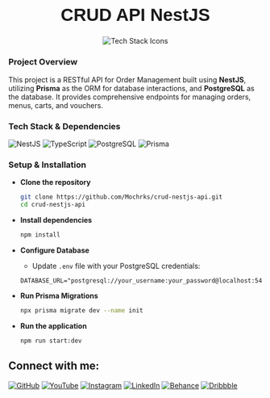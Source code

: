 <h1 align="center" style="font-family: 'Poppins', sans-serif; font-size: 2.5em; font-weight: bold;">CRUD API NestJS </h1>

<p align="center">
  <img src="https://skillicons.dev/icons?i=nestjs,typescript,postgres,prisma" alt="Tech Stack Icons" />
</p>

### Project Overview

This project is a RESTful API for Order Management built using **NestJS**, utilizing **Prisma** as the ORM for database interactions, and **PostgreSQL** as the database. It provides comprehensive endpoints for managing orders, menus, carts, and vouchers.

### Tech Stack & Dependencies
![NestJS](https://img.shields.io/badge/NestJS-E0234E?style=flat-square&logo=nestjs&logoColor=white)
![TypeScript](https://img.shields.io/badge/TypeScript-007ACC?style=flat-square&logo=typescript&logoColor=white)
![PostgreSQL](https://img.shields.io/badge/PostgreSQL-336791?style=flat-square&logo=postgresql&logoColor=white)
![Prisma](https://img.shields.io/badge/Prisma-2D3748?style=flat-square&logo=prisma&logoColor=white)

### Setup & Installation

- **Clone the repository**
    ```bash
    git clone https://github.com/Mochrks/crud-nestjs-api.git
    cd crud-nestjs-api
    ```

- **Install dependencies**
    ```bash
    npm install
    ```

- **Configure Database**
    - Update `.env` file with your PostgreSQL credentials:
    ```dotenv
    DATABASE_URL="postgresql://your_username:your_password@localhost:5432/your_database"
    ```

- **Run Prisma Migrations**
    ```bash
    npx prisma migrate dev --name init
    ```

- **Run the application**
    ```bash
    npm run start:dev
    ```


## Connect with me:
[![GitHub](https://img.shields.io/badge/GitHub-333?style=for-the-badge&logo=github&logoColor=white)](https://github.com/username)
[![YouTube](https://img.shields.io/badge/YouTube-FF0000?style=for-the-badge&logo=youtube&logoColor=white)](https://youtube.com/@YourChannel)
[![Instagram](https://img.shields.io/badge/Instagram-E4405F?style=for-the-badge&logo=instagram&logoColor=white)](https://instagram.com/yourusername)
[![LinkedIn](https://img.shields.io/badge/LinkedIn-0077B5?style=for-the-badge&logo=linkedin&logoColor=white)](https://linkedin.com/in/yourusername)
[![Behance](https://img.shields.io/badge/Behance-1769FF?style=for-the-badge&logo=behance&logoColor=white)](https://behance.net/yourusername)
[![Dribbble](https://img.shields.io/badge/Dribbble-EA4C89?style=for-the-badge&logo=dribbble&logoColor=white)](https://dribbble.com/yourusername)

